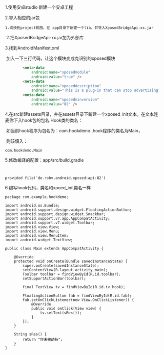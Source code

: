 1.使用安卓studio 新建一个安卓工程





2.导入相应的jar包

  	1.切换到project视图，在 app目录下新建一个lib，并导入XposedBridgeApi-xx.jar

​	  2.把XposedBridgeApi-xx.jar加为外部库





3.找到AndroidManifest.xml

​	加入一下三行代码，让这个模块变成克识别的xposed模块

```html
        <meta-data
            android:name="xposedmodule"
            android:value="true" />
        <meta-data
            android:name="xposeddescription"
            android:value="This is a plug-in that can stop advertising" />
        <meta-data
            android:name="xposedminversion"
            android:value="82" />
```



4.在src新建assets目录，并在assets目录下新建一个xposed_init文本，在文本连麦你下入hook包的包名.Hook类的类名：

​	如当前hook程序为包名为：com.hookdemo ,hook程序的类名为Main，

​	 则该填入：

```
com.hookdemo.Main
```



5.修改编译的配置：app/src/build.gradle

```


provided file(‘de.robv.android.xposed:api:82')
```





6.编写hook代码，类名和xpoed_init类名一样

```
package com.example.hookdemo;

import android.os.Bundle;
import android.support.design.widget.FloatingActionButton;
import android.support.design.widget.Snackbar;
import android.support.v7.app.AppCompatActivity;
import android.support.v7.widget.Toolbar;
import android.view.View;
import android.view.Menu;
import android.view.MenuItem;
import android.widget.TextView;

public class Main extends AppCompatActivity {

    @Override
    protected void onCreate(Bundle savedInstanceState) {
        super.onCreate(savedInstanceState);
        setContentView(R.layout.activity_main);
        Toolbar toolbar = findViewById(R.id.toolbar);
        setSupportActionBar(toolbar);

        final TextView tv = findViewById(R.id.tv_hook);

        FloatingActionButton fab = findViewById(R.id.fab);
        fab.setOnClickListener(new View.OnClickListener() {
            @Override
            public void onClick(View view) {
                tv.setText(sRes());
            }
        });
    }

    String sRes() {
        return "你未被劫持";
    }
}
```